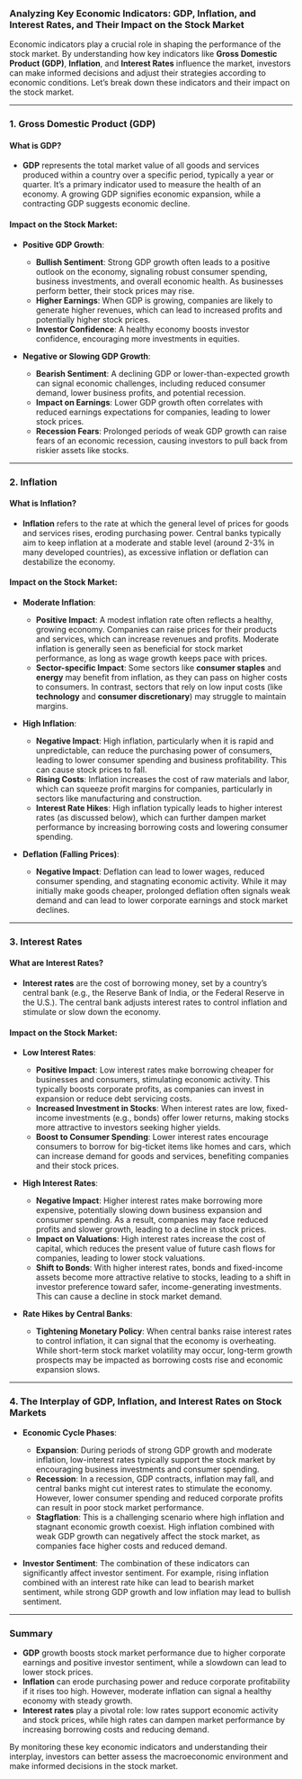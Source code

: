 ### Analyzing Key Economic Indicators: GDP, Inflation, and Interest Rates, and Their Impact on the Stock Market

Economic indicators play a crucial role in shaping the performance of the stock market. By understanding how key indicators like **Gross Domestic Product (GDP)**, **Inflation**, and **Interest Rates** influence the market, investors can make informed decisions and adjust their strategies according to economic conditions. Let’s break down these indicators and their impact on the stock market.

---

### 1. **Gross Domestic Product (GDP)**

#### What is GDP?
- **GDP** represents the total market value of all goods and services produced within a country over a specific period, typically a year or quarter. It’s a primary indicator used to measure the health of an economy. A growing GDP signifies economic expansion, while a contracting GDP suggests economic decline.

#### Impact on the Stock Market:
- **Positive GDP Growth**:
  - **Bullish Sentiment**: Strong GDP growth often leads to a positive outlook on the economy, signaling robust consumer spending, business investments, and overall economic health. As businesses perform better, their stock prices may rise.
  - **Higher Earnings**: When GDP is growing, companies are likely to generate higher revenues, which can lead to increased profits and potentially higher stock prices.
  - **Investor Confidence**: A healthy economy boosts investor confidence, encouraging more investments in equities.
  
- **Negative or Slowing GDP Growth**:
  - **Bearish Sentiment**: A declining GDP or lower-than-expected growth can signal economic challenges, including reduced consumer demand, lower business profits, and potential recession.
  - **Impact on Earnings**: Lower GDP growth often correlates with reduced earnings expectations for companies, leading to lower stock prices.
  - **Recession Fears**: Prolonged periods of weak GDP growth can raise fears of an economic recession, causing investors to pull back from riskier assets like stocks.

---

### 2. **Inflation**

#### What is Inflation?
- **Inflation** refers to the rate at which the general level of prices for goods and services rises, eroding purchasing power. Central banks typically aim to keep inflation at a moderate and stable level (around 2-3% in many developed countries), as excessive inflation or deflation can destabilize the economy.

#### Impact on the Stock Market:
- **Moderate Inflation**:
  - **Positive Impact**: A modest inflation rate often reflects a healthy, growing economy. Companies can raise prices for their products and services, which can increase revenues and profits. Moderate inflation is generally seen as beneficial for stock market performance, as long as wage growth keeps pace with prices.
  - **Sector-specific Impact**: Some sectors like **consumer staples** and **energy** may benefit from inflation, as they can pass on higher costs to consumers. In contrast, sectors that rely on low input costs (like **technology** and **consumer discretionary**) may struggle to maintain margins.

- **High Inflation**:
  - **Negative Impact**: High inflation, particularly when it is rapid and unpredictable, can reduce the purchasing power of consumers, leading to lower consumer spending and business profitability. This can cause stock prices to fall.
  - **Rising Costs**: Inflation increases the cost of raw materials and labor, which can squeeze profit margins for companies, particularly in sectors like manufacturing and construction.
  - **Interest Rate Hikes**: High inflation typically leads to higher interest rates (as discussed below), which can further dampen market performance by increasing borrowing costs and lowering consumer spending.

- **Deflation (Falling Prices)**:
  - **Negative Impact**: Deflation can lead to lower wages, reduced consumer spending, and stagnating economic activity. While it may initially make goods cheaper, prolonged deflation often signals weak demand and can lead to lower corporate earnings and stock market declines.

---

### 3. **Interest Rates**

#### What are Interest Rates?
- **Interest rates** are the cost of borrowing money, set by a country’s central bank (e.g., the Reserve Bank of India, or the Federal Reserve in the U.S.). The central bank adjusts interest rates to control inflation and stimulate or slow down the economy.

#### Impact on the Stock Market:
- **Low Interest Rates**:
  - **Positive Impact**: Low interest rates make borrowing cheaper for businesses and consumers, stimulating economic activity. This typically boosts corporate profits, as companies can invest in expansion or reduce debt servicing costs.
  - **Increased Investment in Stocks**: When interest rates are low, fixed-income investments (e.g., bonds) offer lower returns, making stocks more attractive to investors seeking higher yields.
  - **Boost to Consumer Spending**: Lower interest rates encourage consumers to borrow for big-ticket items like homes and cars, which can increase demand for goods and services, benefiting companies and their stock prices.

- **High Interest Rates**:
  - **Negative Impact**: Higher interest rates make borrowing more expensive, potentially slowing down business expansion and consumer spending. As a result, companies may face reduced profits and slower growth, leading to a decline in stock prices.
  - **Impact on Valuations**: High interest rates increase the cost of capital, which reduces the present value of future cash flows for companies, leading to lower stock valuations.
  - **Shift to Bonds**: With higher interest rates, bonds and fixed-income assets become more attractive relative to stocks, leading to a shift in investor preference toward safer, income-generating investments. This can cause a decline in stock market demand.

- **Rate Hikes by Central Banks**:
  - **Tightening Monetary Policy**: When central banks raise interest rates to control inflation, it can signal that the economy is overheating. While short-term stock market volatility may occur, long-term growth prospects may be impacted as borrowing costs rise and economic expansion slows.

---

### 4. **The Interplay of GDP, Inflation, and Interest Rates on Stock Markets**

- **Economic Cycle Phases**:
  - **Expansion**: During periods of strong GDP growth and moderate inflation, low-interest rates typically support the stock market by encouraging business investments and consumer spending.
  - **Recession**: In a recession, GDP contracts, inflation may fall, and central banks might cut interest rates to stimulate the economy. However, lower consumer spending and reduced corporate profits can result in poor stock market performance.
  - **Stagflation**: This is a challenging scenario where high inflation and stagnant economic growth coexist. High inflation combined with weak GDP growth can negatively affect the stock market, as companies face higher costs and reduced demand.

- **Investor Sentiment**: The combination of these indicators can significantly affect investor sentiment. For example, rising inflation combined with an interest rate hike can lead to bearish market sentiment, while strong GDP growth and low inflation may lead to bullish sentiment.

---

### Summary

- **GDP** growth boosts stock market performance due to higher corporate earnings and positive investor sentiment, while a slowdown can lead to lower stock prices.
- **Inflation** can erode purchasing power and reduce corporate profitability if it rises too high. However, moderate inflation can signal a healthy economy with steady growth.
- **Interest rates** play a pivotal role: low rates support economic activity and stock prices, while high rates can dampen market performance by increasing borrowing costs and reducing demand.

By monitoring these key economic indicators and understanding their interplay, investors can better assess the macroeconomic environment and make informed decisions in the stock market.
